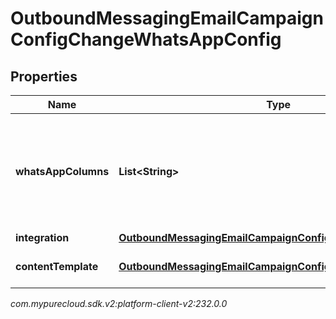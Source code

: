 # OutboundMessagingEmailCampaignConfigChangeWhatsAppConfig


## Properties

| Name | Type | Description | Notes |
| ------------ | ------------- | ------------- | ------------- |
| **whatsAppColumns** | **List&lt;String&gt;** | The Contact List columns specifying the phone number to send a message to. |  [optional] |
| **integration** | [**OutboundMessagingEmailCampaignConfigChangeIntegrationRef**](OutboundMessagingEmailCampaignConfigChangeIntegrationRef) |  |  [optional] |
| **contentTemplate** | [**OutboundMessagingEmailCampaignConfigChangeResponseRef**](OutboundMessagingEmailCampaignConfigChangeResponseRef) | A reference for a Response |  [optional] |




_com.mypurecloud.sdk.v2:platform-client-v2:232.0.0_
